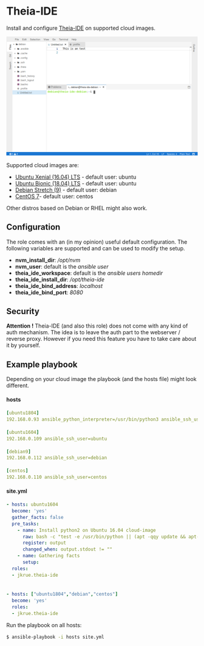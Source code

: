 # Theia-IDE
Install and configure  [Theia-IDE](https://www.theia-ide.org) on supported cloud images.

![](docs/images/screenshot.png "running Theia-IDE on Debian Strech")

Supported cloud images are:
- [Ubuntu Xenial (16.04) LTS](https://cloud-images.ubuntu.com/xenial/current/) - default user: ubuntu
- [Ubuntu Bionic (18.04) LTS](https://cloud-images.ubuntu.com/bionic/current/) - default user: ubuntu
- [Debian Stretch (9)](https://cdimage.debian.org/cdimage/openstack/current/) - default user: debian
- [CentOS 7](https://cloud.centos.org/centos/7/images/)- default user: centos

Other distros based on Debian or RHEL might also work.
## Configuration

The role comes with an (in my opinion) useful default configuration. 
The following variables are supported and can be used to modify the setup.


- **nvm_install_dir**:  */opt/nvm*
- **nvm_user**: default is the *ansible user*
- **theia_ide_workspace**:  default is the *ansible users homedir*
- **theia_ide_install_dir**: */opt/theia-ide*
- **theia_ide_bind_address**: *localhost*
- **theia_ide_bind_port**: *8080*

## Security
**Attention !** Theia-IDE (and also this role) does not come with any kind of auth mechanism.
The idea is to leave the auth part to the webserver / reverse proxy. However if you need this 
feature you have to take care about it by yourself.


## Example playbook 

Depending on your cloud image the playbook (and the hosts file) might look different.

#### hosts
```yaml
[ubuntu1804]
192.168.0.93 ansible_python_interpreter=/usr/bin/python3 ansible_ssh_user=ubuntu

[ubuntu1604]
192.168.0.109 ansible_ssh_user=ubuntu

[debian9]
192.168.0.112 ansible_ssh_user=debian

[centos]
192.168.0.110 ansible_ssh_user=centos


```

#### site.yml
```yaml
- hosts: ubuntu1604
  become: 'yes'
  gather_facts: false
  pre_tasks:
    - name: Install python2 on Ubuntu 16.04 cloud-image 
      raw: bash -c "test -e /usr/bin/python || (apt -qqy update && apt-get install -qqy python-minimal)
      register: output
      changed_when: output.stdout != ""
    - name: Gathering facts
      setup:    
  roles:
  - jkrue.theia-ide


- hosts: ["ubuntu1804","debian","centos"]
  become: 'yes'
  roles:
  - jkrue.theia-ide

```


Run the playbook on all hosts:

```bash
$ ansible-playbook -i hosts site.yml
```
